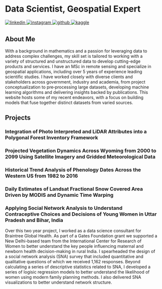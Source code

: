 # Data Scientist, Geospatial Expert

<a href="https://linkedin.com/in/ethan-berman" target="_blank">
  <img src="https://img.shields.io/badge/linkedin-%231E77B5.svg?&style=for-the-badge&logo=linkedin&logoColor=white" alt="linkedin" style="margin-bottom: 5px;" />
</a>
<a href="https://instagram.com/ethanberman1" target="_blank">
  <img src="https://img.shields.io/badge/instagram-%23000000.svg?&style=for-the-badge&logo=instagram&logoColor=white" alt="instagram" style="margin-bottom: 5px;" />
</a>
<a href="https://github.com/bermane" target="_blank">
  <img src="https://img.shields.io/badge/github-%2324292e.svg?&style=for-the-badge&logo=github&logoColor=white" alt="github" style="margin-bottom: 5px;" />
</a>
<a href="https://www.kaggle.com/bermane" target="_blank">
  <img src="https://img.shields.io/badge/kaggle-%2344BAE8.svg?&style=for-the-badge&logo=kaggle&logoColor=white" alt="kaggle" style="margin-bottom: 5px;" />
</a>

## About Me
With a background in mathematics and a passion for leveraging data to address complex challenges, my skill set is tailored to working with a variety of structured and unstructured data to develop cutting-edge products and services. I have an MSc in remote sensing and specialize in geospatial applications, including over 5 years of experience leading scientific studies. I have worked closely with diverse clients and stakeholders across government, industry and academia, from project conceptualization to pre‑processing large datasets, developing machine learning algorithms and delivering insights backed by publications. This website hosts some of my recent endeavors, with a focus on building models that fuse together distinct datasets from varied sources.

## Projects

### Integration of Photo Interpreted and LiDAR Attributes into a Polygonal Forest Inventory Framework

### Projected Vegetation Dynamics Across Wyoming from 2000 to 2099 Using Satellite Imagery and Gridded Meteorological Data

### Historical Trend Analysis of Phenology Dates Across the Western US from 1982 to 2016

### Daily Estimates of Landsat Fractional Snow Covered Area Driven by MODIS and Dynamic Time Warping

### Applying Social Network Analysis to Understand Contraceptive Choices and Decisions of Young Women in Uttar Pradesh and Bihar, India
Over this two year project, I worked as a data science consultant for Braintree Global Health. As part of a Gates Foundation grant we supported a New Delhi-based team from the International Center for Research of Women to better understand the key people influencing maternal and newborn health decision-making in rural India. I spearheaded the design of a social network analysis (SNA) survey that included quantitative and qualitative questions of which we received 1,162 responses. Beyond calculating a series of descriptive statistics related to SNA, I developed a series of logisic regression models to better understand the likelihood of women using modern family planning methods. I also delivered SNA visualizations to better understand network structure.
